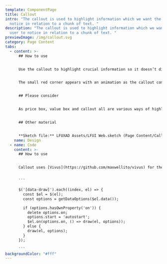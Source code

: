```yaml
---
template: ComponentPage
title: Callout
intro: "The callout is used to highlight information which we want the user to
  notice in relation to a chunk of text. "
description: "The callout is used to highlight information which we want the
  user to notice in relation to a chunk of text. "
previewImage: /img/callout.svg
category: Page Content
tabs:
  - content: >-
      ## How to use


      Use the callout to highlight crucial information so it doesn’t disappear in a chunk of text. A good example is telephone numbers to injury claims on product pages. Typical headings for a callout are “Viktig information”, “Tips för …” and “Tänk på …”.


      The small red corner appears with an animation as the callout comes into view for the user to help bring attention to the callout.


      ## Please consider


      As price box, value box and callout all are various ways of highlighting information you should avoid mixing them in one view.


      ## Other material


      **Sketch file:** LFUXAD Assets/LFUI Web.sketch (Page Content/Callout)
    name: Design
  - name: Code
    content: >-
      ## How to use


      Callout uses [Vivus](https://github.com/maxwellito/vivus) for the animation of the SVG. Animation initialise is not part of LFUI and something you have to do yourself. The animation should autostart when the component is in view. This is an example how the initialise script could look like. 


      ```

      $('[data-draw]').each((index, el) => {
        const $el = $(el);
        const options = getDataOptions($el.data());

        if (options.hasOwnProperty('on')) {
          delete options.on;
          options.start = 'autostart';
          $el.on(options.on, () => draw(el, options));
        } else {
          draw(el, options);
        }
      });

      ```
backgroundColor: "#fff"
---
```

